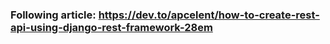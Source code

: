 ### Following article: https://dev.to/apcelent/how-to-create-rest-api-using-django-rest-framework-28em

